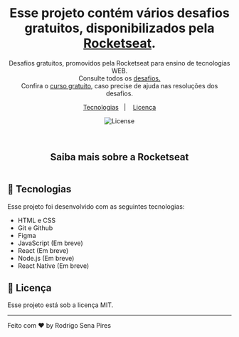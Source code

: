 <h1 align="center"> Esse projeto contém vários desafios gratuitos, disponibilizados pela <a href="https://www.rocketseat.com.br/">Rocketseat</a>.</h1>

<p align="center">
Desafios gratuitos, promovidos pela Rocketseat para ensino de tecnologias WEB. <br>
Consulte todos os <a href="https://app.rocketseat.com.br/discover/challenges">desafios.</a><br>
Confira o <a href="https://app.rocketseat.com.br/discover/challenges">curso gratuito</a>, caso precise de ajuda nas resoluções dos desafios.
</p>

<p align="center">
  <a href="#-tecnologias">Tecnologias</a>&nbsp;&nbsp;&nbsp;|&nbsp;&nbsp;&nbsp;  
  <a href="#memo-licença">Licença</a>
</p>

<p align="center">
  <img alt="License" src="https://img.shields.io/static/v1?label=license&message=MIT&color=49AA26&labelColor=000000">
</p>

<br>

<h2 align="center">Saiba mais sobre a Rocketseat</h2>
<div align="center">
  <a hrfe="https://drive.google.com/file/d/1f97xTglGmpLyte-8_E8kZho_gdQ2ldHZ/view?usp=share_link"><img href="https://drive.google.com/file/d/1f97xTglGmpLyte-8_E8kZho_gdQ2ldHZ/view?usp=share_link"></a>
</div>

## 🚀 Tecnologias

Esse projeto foi desenvolvido com as seguintes tecnologias:

- HTML e CSS
- Git e Github
- Figma
- JavaScript (Em breve)
- React (Em breve)
- Node.js (Em breve)
- React Native (Em breve)


## :memo: Licença

Esse projeto está sob a licença MIT.

---

Feito com ♥ by Rodrigo Sena Pires
